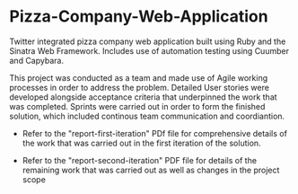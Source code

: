 # Pizza-Company-Web-Application
Twitter integrated pizza company web application built using Ruby and the Sinatra Web Framework. Includes use of automation testing using Cuumber and Capybara.

This project was conducted as a team and made use of Agile working processes in order to address the problem. Detailed User stories were developed alongside acceptance criteria that underpinned the work that was completed. Sprints were carried out in order to form the finished solution, which included continous team communication and coordiantion.

- Refer to the "report-first-iteration" PDf file for comprehensive details of the work that was carried out in the first iteration of the solution.

- Refer to the "report-second-iteration" PDF file for details of the remaining work that was carried out as well as changes in the project scope
